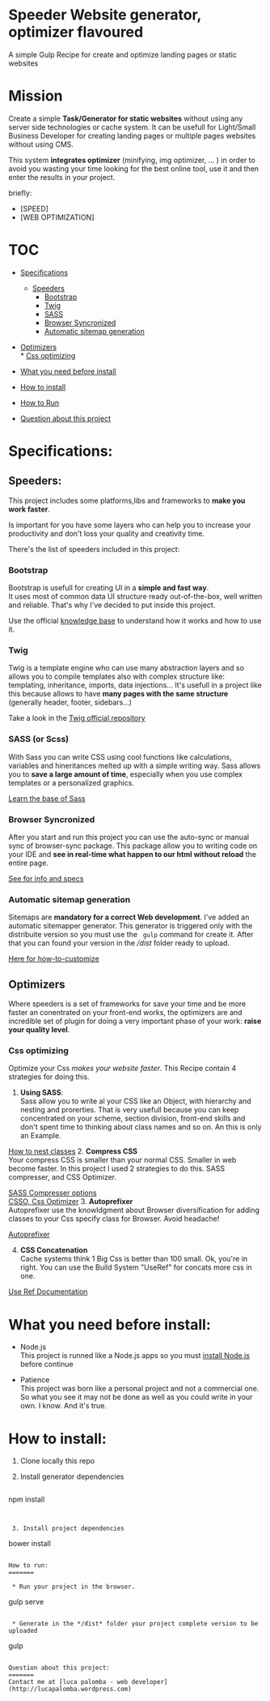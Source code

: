 # Speeder Website generator, optimizer flavoured

A simple Gulp Recipe for create and optimize landing pages or static websites

Mission
=======

Create a simple **Task/Generator for static websites** without using any server side technologies or cache system.
It can be usefull for Light/Small Business Developer for creating landing pages or multiple pages websites without using CMS.

This system **integrates optimizer** (minifying, img optimizer, ... ) in order to avoid you wasting your time looking for the best online tool, use it and then enter the results in your project.

briefly:
  * [SPEED]
  * [WEB OPTIMIZATION]

TOC
=======
  * [Specifications](https://github.com/lucapalomba/gulp-recipe-bootstrap-static-site#specs)
    * [Speeders](https://github.com/lucapalomba/gulp-recipe-bootstrap-static-site#speeders)    
      * [Bootstrap](https://github.com/lucapalomba/gulp-recipe-bootstrap-static-site#bootstrap)
      * [Twig](https://github.com/lucapalomba/gulp-recipe-bootstrap-static-site#twig)
      * [SASS](https://github.com/lucapalomba/gulp-recipe-bootstrap-static-site#sass-or-scss)
      * [Browser Syncronized](https://github.com/lucapalomba/gulp-recipe-bootstrap-static-site#browser-syncronized)  
      * [Automatic sitemap generation](https://github.com/lucapalomba/gulp-recipe-bootstrap-static-site#automatic-sitemap-generation)
   *  [Optimizers](https://github.com/lucapalomba/gulp-recipe-bootstrap-static-site#optimizers)  
     * [Css optimizing](https://github.com/lucapalomba/gulp-recipe-bootstrap-static-site#css-optimizing)

  * [What you need before install](https://github.com/lucapalomba/gulp-recipe-bootstrap-static-site#what-you-need-before-install)

  * [How to install](https://github.com/lucapalomba/gulp-recipe-bootstrap-static-site#how-to-install)
  * [How to Run](https://github.com/lucapalomba/gulp-recipe-bootstrap-static-site#how-to-run)  

  * [Question about this project](https://github.com/lucapalomba/gulp-recipe-bootstrap-static-site#question-about-this-project)  




Specifications:
=======

## Speeders:

This project includes some platforms,libs and frameworks to **make you work faster**.

Is important for you have some layers who can help you to increase your productivity and don't loss your quality and creativity time.

There's the list of speeders included in this project:

### Bootstrap
Bootstrap is usefull for creating UI in a **simple and fast way**.  
It uses most of common data UI structure ready out-of-the-box, well written and reliable. That's why I've decided to put inside this project.

Use the official [knowledge base](http://getbootstrap.com/) to understand how it works and how to use it.

### Twig
Twig is a template engine who can use many abstraction layers and so allows you to compile templates also with complex structure like: templating, inheritance, imports, data injections...
It's usefull in a project like this because allows to have **many pages with the same structure** (generally header, footer, sidebars...)    

Take a look in the [Twig official repository](http://twig.sensiolabs.org/)

### SASS (or Scss)
With Sass you can write CSS using cool functions like calculations, variables and hineritances melted up with a simple writing way.
Sass allows you to **save a large amount of time**, especially when you use complex templates or a personalized graphics.  

[Learn the base of Sass](http://sass-lang.com/guide)

### Browser Syncronized
After you start and run this project you can use the auto-sync or manual sync of browser-sync package. This package allow you to writing code on your IDE and **see in real-time what happen to our html without reload** the entire page.

[See for info and specs](http://www.browsersync.io/)

### Automatic sitemap generation

Sitemaps are **mandatory for a correct Web development**. I've added an automatic sitemapper generator. This generator is triggered only with the distribuite version so you must use the  ```
gulp``` command for create it. After that you can found your version in the */dist* folder ready to upload.

[Here for how-to-customize ](https://github.com/pgilad/gulp-sitemap)


## Optimizers

Where speeders is a set of frameworks for save your time and be more faster an conentrated on your front-end works, the optimizers are and incredible set of plugin for doing a very important phase of your work: **raise your quality level**.

### Css optimizing

Optimize your Css *makes your website faster*. This Recipe contain 4 strategies for doing this.

1. **Using SASS**:  
Sass allow you to write al your CSS like an Object, with hierarchy and nesting and prorerties. That is very usefull because you can keep concentrated on your scheme, section division, front-end skills and don't spent time to thinking about class names and so on. An this is only an Example.  

 [How to nest classes](http://sass-lang.com/guide#topic-3)
2. **Compress CSS**  
Your compress CSS is smaller than your normal CSS. Smaller in web become faster. In this project I used 2 strategies to do this. SASS compresser, and CSS Optimizer.  

 [SASS Compresser options](https://github.com/dlmanning/gulp-sass)  
 [CSSO, Css Optimizer](https://github.com/css/csso)
3. **Autoprefixer**  
Autoprefixer use the knowldgment about Browser diversification for adding classes to your Css specify class for Browser. Avoid headache!  

 [Autoprefixer](https://github.com/postcss/autoprefixer)

4. **CSS Concatenation**  
Cache systems think 1 Big Css is better than 100 small. Ok, you're in right. You can use the Build System "UseRef" for concats more css in one.

 [Use Ref Documentation](https://github.com/jonkemp/gulp-useref)








What you need before install:
=======

  * Node.js  
  This project is runned like a Node.js apps so you must [install Node.js](https://nodejs.org/download/) before continue


  * Patience  
  This project was born like a personal project and not a commercial one. So what you see it may not be done as well as you could write in your own. I know. And it's true.

How to install:
=======

 1. Clone locally this repo


 2. Install generator dependencies    
    ```
npm install
```


 3. Install project dependencies
 ```
bower install
```

How to run:
=======

 * Run your project in the browser.
  ```
gulp serve
```

 * Generate in the */dist* folder your project complete version to be uploaded
   ```
gulp
```

Question about this project:
=======
Contact me at [luca palomba - web developer](http://lucapalomba.wordpress.com)
